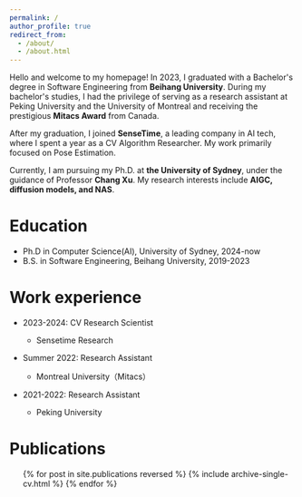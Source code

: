 ```yaml
---
permalink: /
author_profile: true
redirect_from: 
  - /about/
  - /about.html
---
```


Hello and welcome to my homepage! In 2023, I graduated with a Bachelor's degree in Software Engineering from __Beihang University__. During my bachelor's studies, I had the privilege of serving as a research assistant at Peking University and the University of Montreal and receiving the prestigious __Mitacs Award__ from Canada.

After my graduation, I joined __SenseTime__, a leading company in AI tech, where I spent a year as a CV Algorithm Researcher. My work primarily focused on Pose Estimation.

Currently, I am pursuing my Ph.D. at __the University of Sydney__, under the guidance of Professor __Chang Xu__. My research interests include  __AIGC, diffusion models, and NAS__.

Education
======
* Ph.D in Computer Science(AI),  University of Sydney, 2024-now
* B.S. in Software Engineering, Beihang  University, 2019-2023

Work experience
======
* 2023-2024: CV Research Scientist
  * Sensetime Research

* Summer 2022: Research Assistant
  * Montreal University（Mitacs）

* 2021-2022: Research Assistant
  * Peking University

Publications
======
  <ul>{% for post in site.publications reversed %}
    {% include archive-single-cv.html %}
  {% endfor %}</ul>
